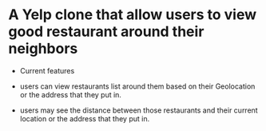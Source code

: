 # A Yelp clone that allow users to view good restaurant around their neighbors

* Current features

- users can view restaurants list around them based on their Geolocation or the address that they put in.

- users may see the distance between those restaurants and their current location or the address that they put in.

